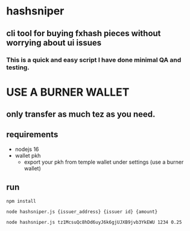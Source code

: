 # hashsniper

## cli tool for buying fxhash pieces without worrying about ui issues

### This is a quick and easy script I have done minimal QA and testing.
# USE A BURNER WALLET
## only transfer as much tez as you need.

## requirements 
* nodejs 16
* wallet pkh
  * export your pkh from temple wallet under settings (use a burner wallet)

## run
`npm install`

`node hashsniper.js {issuer_address} {issuer id} {amount}`

`node hashsniper.js tz1McsuQc8hDd6uyJ6k6gjUJXB9jvb3YkEWU 1234 0.25`

